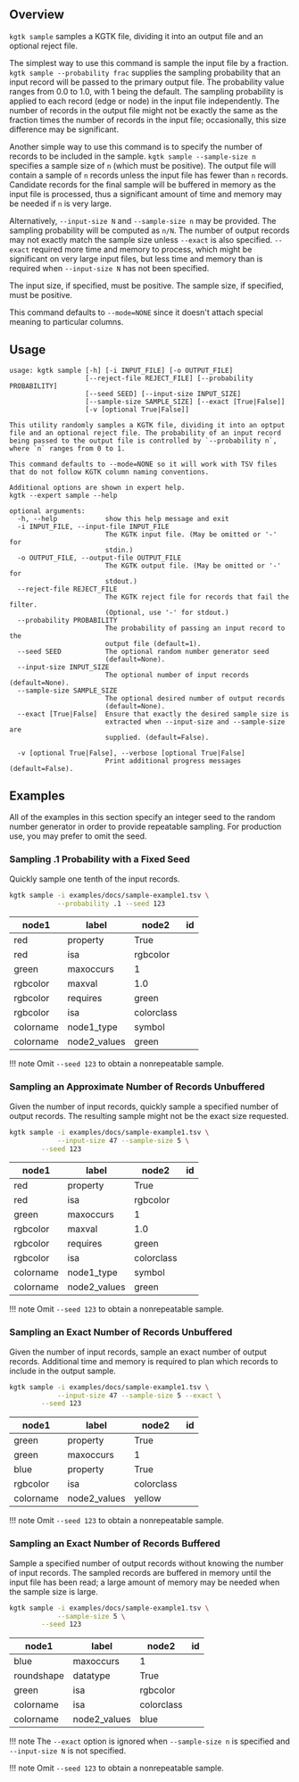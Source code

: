 ## Overview

`kgtk sample` samples a KGTK file, dividing it into an output file and an optional reject file.

The simplest way to use this command is sample the input file by a fraction.
`kgtk sample --probability frac` supplies the sampling probability that an
input record will be passed to the primary output file. The probability value
ranges from 0.0 to 1.0, with 1 being the default.  The sampling probability is
applied to each record (edge or node) in the input file independently.  The
number of records in the output file might not be exactly the same as the
fraction times the number of records in the input file; occasionally, this
size difference may be significant.

Another simple way to use this command is to specify the number of records to
be included in the sample.  `kgtk sample --sample-size n` specifies a sample
size of `n` (which must be positive).  The output file will contain a sample
of `n` records unless the input file has fewer than `n` records.  Candidate
records for the final sample will be buffered in memory as the input file is
processed, thus a significant amount of time and memory may be needed if `n`
is very large.

Alternatively, `--input-size N` and `--sample-size n` may be provided.  The
sampling probability will be computed as `n/N`. The number of output records
may not exactly match the sample size unless `--exact` is also
specified. `--exact` required more time and memory to process, which might be
significant on very large input files, but less time and memory than is
required when `--input-size N` has not been specified.

The input size, if specified, must be positive.  The sample size, if specified,
must be positive.

This command defaults to `--mode=NONE` since it doesn't attach special meaning
to particular columns.

## Usage

```
usage: kgtk sample [-h] [-i INPUT_FILE] [-o OUTPUT_FILE]
                   [--reject-file REJECT_FILE] [--probability PROBABILITY]
                   [--seed SEED] [--input-size INPUT_SIZE]
                   [--sample-size SAMPLE_SIZE] [--exact [True|False]]
                   [-v [optional True|False]]

This utility randomly samples a KGTK file, dividing it into an optput file and an optional reject file. The probability of an input record being passed to the output file is controlled by `--probability n`, where `n` ranges from 0 to 1. 

This command defaults to --mode=NONE so it will work with TSV files that do not follow KGTK column naming conventions.

Additional options are shown in expert help.
kgtk --expert sample --help

optional arguments:
  -h, --help            show this help message and exit
  -i INPUT_FILE, --input-file INPUT_FILE
                        The KGTK input file. (May be omitted or '-' for
                        stdin.)
  -o OUTPUT_FILE, --output-file OUTPUT_FILE
                        The KGTK output file. (May be omitted or '-' for
                        stdout.)
  --reject-file REJECT_FILE
                        The KGTK reject file for records that fail the filter.
                        (Optional, use '-' for stdout.)
  --probability PROBABILITY
                        The probability of passing an input record to the
                        output file (default=1).
  --seed SEED           The optional random number generator seed
                        (default=None).
  --input-size INPUT_SIZE
                        The optional number of input records (default=None).
  --sample-size SAMPLE_SIZE
                        The optional desired number of output records
                        (default=None).
  --exact [True|False]  Ensure that exactly the desired sample size is
                        extracted when --input-size and --sample-size are
                        supplied. (default=False).

  -v [optional True|False], --verbose [optional True|False]
                        Print additional progress messages (default=False).
```

## Examples

All of the examples in this section specify an integer seed to the random
number generator in order to provide repeatable sampling.  For production
use, you may prefer to omit the seed.


### Sampling .1 Probability with a Fixed Seed

Quickly sample one tenth of the input records.

```bash
kgtk sample -i examples/docs/sample-example1.tsv \
            --probability .1 --seed 123
```

| node1 | label | node2 | id |
| -- | -- | -- | -- |
| red | property | True |  |
| red | isa | rgbcolor |  |
| green | maxoccurs | 1 |  |
| rgbcolor | maxval | 1.0 |  |
| rgbcolor | requires | green |  |
| rgbcolor | isa | colorclass |  |
| colorname | node1_type | symbol |  |
| colorname | node2_values | green |  |

!!! note
  Omit `--seed 123` to obtain a nonrepeatable sample.

### Sampling an Approximate Number of Records Unbuffered

Given the number of input records, quickly sample a specified number of output
records.  The resulting sample might not be the exact size requested.

```bash
kgtk sample -i examples/docs/sample-example1.tsv \
            --input-size 47 --sample-size 5 \
	    --seed 123
```

| node1 | label | node2 | id |
| -- | -- | -- | -- |
| red | property | True |  |
| red | isa | rgbcolor |  |
| green | maxoccurs | 1 |  |
| rgbcolor | maxval | 1.0 |  |
| rgbcolor | requires | green |  |
| rgbcolor | isa | colorclass |  |
| colorname | node1_type | symbol |  |
| colorname | node2_values | green |  |


!!! note
  Omit `--seed 123` to obtain a nonrepeatable sample.

### Sampling an Exact Number of Records Unbuffered

Given the number of input records, sample an exact number of output records.
Additional time and memory is required to plan which records to include in the
output sample.

```bash
kgtk sample -i examples/docs/sample-example1.tsv \
            --input-size 47 --sample-size 5 --exact \
	    --seed 123
```

| node1 | label | node2 | id |
| -- | -- | -- | -- |
| green | property | True |  |
| green | maxoccurs | 1 |  |
| blue | property | True |  |
| rgbcolor | isa | colorclass |  |
| colorname | node2_values | yellow |  |


!!! note
  Omit `--seed 123` to obtain a nonrepeatable sample.

### Sampling an Exact Number of Records Buffered

Sample a specified number of output records without knowing the number of
input records.  The sampled records are buffered in memory until the input
file has been read; a large amount of memory may be needed when the sample
size is large.

```bash
kgtk sample -i examples/docs/sample-example1.tsv \
            --sample-size 5 \
	    --seed 123
```

| node1 | label | node2 | id |
| -- | -- | -- | -- |
| blue | maxoccurs | 1 |  |
| roundshape | datatype | True |  |
| green | isa | rgbcolor |  |
| colorname | isa | colorclass |  |
| colorname | node2_values | blue |  |


!!! note
    The `--exact` option is ignored when `--sample-size n` is specified and
    `--input-size N` is not specified.

!!! note
  Omit `--seed 123` to obtain a nonrepeatable sample.
